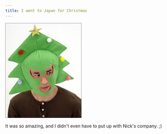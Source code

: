 ```yaml
---
title: I went to Japan for Christmas
---
```


![](/images/posts/christmas.jpg)

<!--more-->

It was so amazing, and I didn't even have to put up with Nick's
company. ;)
